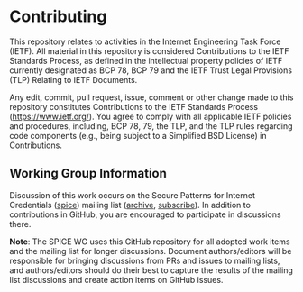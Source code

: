 # Contributing
This repository relates to activities in the Internet Engineering Task Force (IETF). All material in this repository is considered Contributions to the IETF Standards Process, as defined in the intellectual property policies of IETF currently designated as BCP 78, BCP 79 and the IETF Trust Legal Provisions (TLP) Relating to IETF Documents.

Any edit, commit, pull request, issue, comment or other change made to this repository constitutes Contributions to the IETF Standards Process (<https://www.ietf.org/>).
You agree to comply with all applicable IETF policies and procedures, including, BCP 78, 79, the TLP, and the TLP rules regarding code components (e.g., being subject to a Simplified BSD License) in Contributions.

## Working Group Information
Discussion of this work occurs on the Secure Patterns for Internet Credentials ([spice](https://datatracker.ietf.org/group/spice/about/)) mailing list ([archive](https://mailarchive.ietf.org/arch/browse/spice/), [subscribe](https://www.ietf.org/mailman/listinfo/spice)). In addition to contributions in GitHub, you are encouraged to participate in discussions there.

**Note**: The SPICE WG uses this GitHub repository for all adopted work items and the mailing list for longer discussions. Document authors/editors will be responsible for bringing discussions from PRs and issues to mailing lists, and authors/editors should do their best to capture the results of the mailing list discussions and create action items on GitHub issues.
